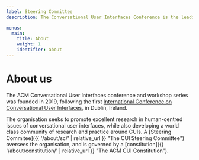 ```yaml
---
label: Steering Committee
description: The Conversational User Interfaces Conference is the leading venue for research and design of 'interactive AI' natural language technologies.

menus:
  main:
    title: About
    weight: 1
    identifier: about
---
```


# About us

The ACM Conversational User Interfaces conference and workshop series was founded in 2019, following the first [International Conference on Conversational User Interfaces](https://www.conversationaluserinterfaces.org/2019/ "CUI 2019"), in Dublin, Ireland.

The organisation seeks to promote excellent research in human-centred issues of conversational user interfaces, while also developing a world class community of research and practice around CUIs. A [Steering Commitee]({{ '/about/sc/' | relative_url }} "The CUI Steering Committee") oversees the organisation, and is governed by a [constitution]({{ '/about/constitution/' | relative_url }} "The ACM CUI Constitution").
